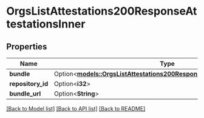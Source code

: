 # OrgsListAttestations200ResponseAttestationsInner

## Properties

Name | Type | Description | Notes
------------ | ------------- | ------------- | -------------
**bundle** | Option<[**models::OrgsListAttestations200ResponseAttestationsInnerBundle**](orgs_list_attestations_200_response_attestations_inner_bundle.md)> |  | [optional]
**repository_id** | Option<**i32**> |  | [optional]
**bundle_url** | Option<**String**> |  | [optional]

[[Back to Model list]](../README.md#documentation-for-models) [[Back to API list]](../README.md#documentation-for-api-endpoints) [[Back to README]](../README.md)


